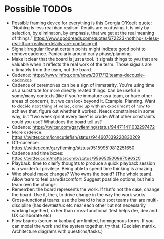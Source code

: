 # Possible TODOs

* Possible framing device for everything is this Georgia O'Keefe quote: “Nothing is less real than realism. Details are confusing. It is only by selection, by elimination, by emphasis, that we get at the real meaning of things.” https://www.goodreads.com/quotes/672223-nothing-is-less-real-than-realism-details-are-confusing-it
* Signal: irregular flow at certain points might indicate good point to remove cadence. Particularly around early phase/planning.
* Make it clear that the board is just a tool. It signals things to you that are valuable when it reflects the real work of the team. Those signals are ultimately from the team, not the board.
* Cadence: https://www.infoq.com/news/2017/12/teams-decouple-cadences
* Cadence of ceremonies can be a sign of immaturity. You're using time as a substitute for more directly related things. Can be useful in some/many contexts (like if you're immature as a team, or have other areas of concern), but we can look beyond it. Example: Planning. Want to decide next thing of value, come up with an experiment of how to achieve that, figure out whether it worked. Needs constrained in some way, but "two week sprint every time" is crude. What other constraints could you use? What does the board tell us?
* Cadence: https://twitter.com/garyfleming/status/944711411032297472
* More cadence: https://twitter.com/johncutlefish/status/944607039220830209
* Off-cadence: https://twitter.com/garyfleming/status/951599519812251650
* Cadence and time boxes: https://twitter.com/mattbarcomb/status/956650500967096320
* Playback: time to clarify thoughts to produce a quick playback session is a wonderful privilege. Being able to spend time thinking is amazing.
* Who should make changes? Who owns the board? (The whole team). Allow team to feel
 pain/discomfort. Suggest possible options, but help team own the change.
* Remember: the board represents the work. If that's not the case, change the board. Use it, then, to
drive change in the way the work works.
* Cross-functional teams: use the board to help spot teams that are multi-discipline (has dev/test/ux etc near each other but not necessarily working together), rather than cross-functional (test helps dev, dev and UX collaborate etc)
* Flow boards (scrum or kanban) are limited, homogenous forms. If you can model the work and the system together, try that. (Decision matrix. Architecture diagrams with questions/tasks.)
